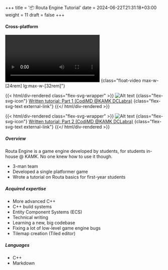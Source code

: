 +++
title = '📦 Routa Engine Tutorial'
date = 2024-06-22T21:31:18+03:00
weight = 11
draft = false
+++

#### Cross-platform

![Alt text](mp4/routa_tutorials.mp4)
{class="float-video max-w-[24rem] lg:max-w-[32rem]"}

{{< html/div-rendered class="flex-svg-wrapper" >}}
![Alt text](svg/file-earmark-text.svg)
{class="flex-svg-icon"}
[Written tutorial: Part 1 (CodiMD @KAMK DCLabra)](https://gitlab.dclabra.fi/wiki/s/HJrXEPW58)
{class="flex-svg-text external-link"}
{{</ html/div-rendered >}}

{{< html/div-rendered class="flex-svg-wrapper" >}}
![Alt text](svg/file-earmark-text.svg)
{class="flex-svg-icon"}
[Written tutorial: Part 2 (CodiMD @KAMK DCLabra)](https://gitlab.dclabra.fi/wiki/s/rkHV83ccI)
{class="flex-svg-text external-link"}
{{</ html/div-rendered >}}

##### Overview

Routa Engine is a game engine developed by students, for students in-house @ KAMK. No one knew how to use it though.

- 3-man team
- Developed a single platformer game
- Wrote a tutorial on Routa basics for first-year students

##### Acquired expertise

- More advanced C++
- C++ build systems
- Entity Component Systems (ECS)
- Technical writing
- Learning a new, big codebase
- Fixing a lot of low-level game engine bugs
- Tilemap creation (Tiled editor)

##### Languages

- C++
- Markdown

